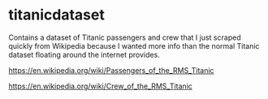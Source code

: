 # titanicdataset

Contains a dataset of Titanic passengers and crew that I just scraped quickly from Wikipedia because I wanted more info than the normal Titanic dataset floating around the internet provides.

https://en.wikipedia.org/wiki/Passengers_of_the_RMS_Titanic

https://en.wikipedia.org/wiki/Crew_of_the_RMS_Titanic
